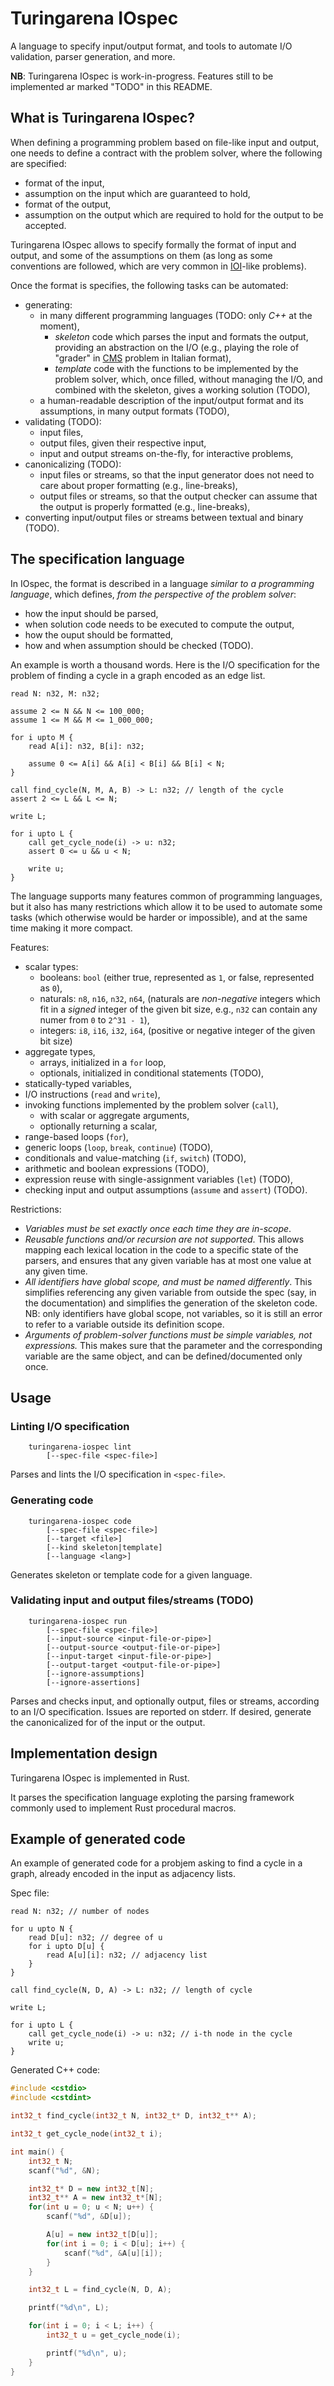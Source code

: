 # Turingarena IOspec

A language to specify input/output format, and tools to automate I/O validation, parser generation, and more.

**NB**: Turingarena IOspec is work-in-progress. Features still to be implemented ar marked "TODO" in this README.

## What is Turingarena IOspec?

When defining a programming problem based on file-like input and output, one needs to define a contract with the problem solver, where the following are specified:

* format of the input,
* assumption on the input which are guaranteed to hold,
* format of the output,
* assumption on the output which are required to hold for the output to be accepted.

Turingarena IOspec allows to specify formally the format of input and output, and some of the assumptions on them (as long as some conventions are followed, which are very common in [IOI](https://ioinformatics.org/)-like problems).

Once the format is specifies, the following tasks can be automated:

* generating:
    * in many different programming languages (TODO: only *C++* at the moment),
        * *skeleton* code which parses the input and formats the output, providing an abstraction on the I/O (e.g., playing the role of "grader" in [CMS](https://cms-dev.github.io/) problem in Italian format),
        * *template* code with the functions to be implemented by the problem solver, which, once filled, without managing the I/O, and combined with the skeleton, gives a working solution (TODO),
    * a human-readable description of the input/output format and its assumptions, in many output formats (TODO), 
* validating (TODO):
    * input files,
    * output files, given their respective input,
    * input and output streams on-the-fly, for interactive problems,
* canonicalizing (TODO):
    * input files or streams, so that the input generator does not need to care about proper formatting (e.g., line-breaks),
    * output files or streams, so that the output checker can assume that the output is properly formatted (e.g., line-breaks),
* converting input/output files or streams between textual and binary (TODO).

## The specification language

In IOspec, the format is described in a language *similar to a programming language*, which defines, *from the perspective of the problem solver*:

* how the input should be parsed,
* when solution code needs to be executed to compute the output,
* how the ouput should be formatted,
* how and when assumption should be checked (TODO).

An example is worth a thousand words. Here is the I/O specification for the problem of finding a cycle in a graph encoded as an edge list.

```
read N: n32, M: n32;

assume 2 <= N && N <= 100_000;
assume 1 <= M && M <= 1_000_000;

for i upto M {
    read A[i]: n32, B[i]: n32;

    assume 0 <= A[i] && A[i] < B[i] && B[i] < N;
}

call find_cycle(N, M, A, B) -> L: n32; // length of the cycle
assert 2 <= L && L <= N;

write L;

for i upto L {
    call get_cycle_node(i) -> u: n32;
    assert 0 <= u && u < N;

    write u;
}
```

The language supports many features common of programming languages, but it also has many restrictions which allow it to be used to automate some tasks (which otherwise would be harder or impossible), and at the same time making it more compact.

Features:

* scalar types:
    * booleans: `bool` (either true, represented as `1`, or false, represented as `0`),
    * naturals: `n8`, `n16`, `n32`, `n64`, (naturals are *non-negative* integers which fit in a *signed* integer of the given bit size, e.g., `n32` can contain any numer from `0` to `2^31 - 1`),
    * integers: `i8`, `i16`, `i32`, `i64`, (positive or negative integer of the given bit size)
* aggregate types,
    * arrays, initialized in a `for` loop,
    * optionals, initialized in conditional statements (TODO),
* statically-typed variables,
* I/O instructions (`read` and `write`),
* invoking functions implemented by the problem solver (`call`),
    * with scalar or aggregate arguments,
    * optionally returning a scalar,
* range-based loops (`for`),
* generic loops (`loop`, `break`, `continue`) (TODO),
* conditionals and value-matching (`if`, `switch`) (TODO),
* arithmetic and boolean expressions (TODO),
* expression reuse with single-assignment variables (`let`) (TODO),
* checking input and output assumptions (`assume` and `assert`) (TODO).

Restrictions:

* *Variables must be set exactly once each time they are in-scope*.
* *Reusable functions and/or recursion are not supported*. This allows mapping each lexical location in the code to a specific state of the parsers, and ensures that any given variable has at most one value at any given time.
* *All identifiers have global scope, and must be named differently*. This simplifies referencing any given variable from outside the spec (say, in the documentation) and simplifies the generation of the skeleton code. NB: only identifiers have global scope, not variables, so it is still an error to refer to a variable outside its definition scope.
* *Arguments of problem-solver functions must be simple variables, not expressions.* This makes sure that the parameter and the corresponding variable are the same object, and can be defined/documented only once.

## Usage

### Linting I/O specification

```
    turingarena-iospec lint
        [--spec-file <spec-file>]
```

Parses and lints the I/O specification in `<spec-file>`.

### Generating code

```
    turingarena-iospec code
        [--spec-file <spec-file>]
        [--target <file>]
        [--kind skeleton|template]
        [--language <lang>]
```

Generates skeleton or template code for a given language.

### Validating input and output files/streams (TODO)

```
    turingarena-iospec run
        [--spec-file <spec-file>]
        [--input-source <input-file-or-pipe>]
        [--output-source <output-file-or-pipe>]
        [--input-target <input-file-or-pipe>]
        [--output-target <output-file-or-pipe>]
        [--ignore-assumptions]
        [--ignore-assertions]
```

Parses and checks input, and optionally output, files or streams, according to an I/O specification.
Issues are reported on stderr.
If desired, generate the canonicalized for of the input or the output.

## Implementation design

Turingarena IOspec is implemented in Rust.

It parses the specification language exploting the parsing framework commonly used to implement Rust procedural macros.

## Example of generated code

An example of generated code for a probjem asking to find a cycle in a graph, already encoded in the input as adjacency lists.

Spec file:

```
read N: n32; // number of nodes

for u upto N {
    read D[u]: n32; // degree of u
    for i upto D[u] {
        read A[u][i]: n32; // adjacency list
    }
}

call find_cycle(N, D, A) -> L: n32; // length of cycle

write L;

for i upto L {
    call get_cycle_node(i) -> u: n32; // i-th node in the cycle
    write u;
}
```

Generated C++ code:

```c++
#include <cstdio>
#include <cstdint>

int32_t find_cycle(int32_t N, int32_t* D, int32_t** A);

int32_t get_cycle_node(int32_t i);

int main() {
    int32_t N;
    scanf("%d", &N);

    int32_t* D = new int32_t[N];
    int32_t** A = new int32_t*[N];
    for(int u = 0; u < N; u++) {
        scanf("%d", &D[u]);

        A[u] = new int32_t[D[u]];
        for(int i = 0; i < D[u]; i++) {
            scanf("%d", &A[u][i]);
        }
    }

    int32_t L = find_cycle(N, D, A);

    printf("%d\n", L);

    for(int i = 0; i < L; i++) {
        int32_t u = get_cycle_node(i);

        printf("%d\n", u);
    }
}
```